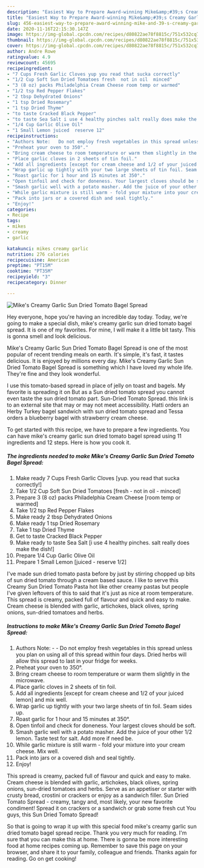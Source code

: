 ```yaml
---
description: "Easiest Way to Prepare Award-winning Mike&amp;#39;s Creamy Garlic Sun Dried Tomato Bagel Spread"
title: "Easiest Way to Prepare Award-winning Mike&amp;#39;s Creamy Garlic Sun Dried Tomato Bagel Spread"
slug: 456-easiest-way-to-prepare-award-winning-mike-and-39-s-creamy-garlic-sun-dried-tomato-bagel-spread
date: 2020-11-16T22:15:30.147Z
image: https://img-global.cpcdn.com/recipes/d80822ae78f8815c/751x532cq70/mikes-creamy-garlic-sun-dried-tomato-bagel-spread-recipe-main-photo.jpg
thumbnail: https://img-global.cpcdn.com/recipes/d80822ae78f8815c/751x532cq70/mikes-creamy-garlic-sun-dried-tomato-bagel-spread-recipe-main-photo.jpg
cover: https://img-global.cpcdn.com/recipes/d80822ae78f8815c/751x532cq70/mikes-creamy-garlic-sun-dried-tomato-bagel-spread-recipe-main-photo.jpg
author: Andre Rowe
ratingvalue: 4.9
reviewcount: 45695
recipeingredient:
- "7 Cups Fresh Garlic Cloves yup you read that sucka correctly"
- "1/2 Cup Soft Sun Dried Tomatoes fresh  not in oil  minced"
- "3 (8 oz) packs Philadelphia Cream Cheese room temp or warmed"
- "1/2 tsp Red Pepper Flakes"
- "2 tbsp Dehydrated Onions"
- "1 tsp Dried Rosemary"
- "1 tsp Dried Thyme"
- "to taste Cracked Black Pepper"
- "to taste Sea Salt i use 4 healthy pinches salt really does make the dish"
- "1/4 Cup Garlic Olive Oil"
- "1 Small Lemon juiced  reserve 12"
recipeinstructions:
- "Authors Note:   Do not employ fresh vegetables in this spread unless you plan on using all of this spread within four days. Dried herbs will allow this spread to last in your fridge for weeks."
- "Preheat your oven to 350°."
- "Bring cream cheese to room temperature or warm them slightly in the microwave."
- "Place garlic cloves in 2 sheets of tin foil."
- "Add all ingredients [except for cream cheese and 1/2 of your juiced lemon] and mix well."
- "Wrap garlic up tightly with your two large sheets of tin foil. Seam sides up."
- "Roast garlic for 1 hour and 15 minutes at 350°."
- "Open tinfoil and check for doneness. Your largest cloves should be soft."
- "Smash garlic well with a potato masher. Add the juice of your other 1/2 lemon. Taste test for salt. Add more if need be."
- "While garlic mixture is still warm - fold your mixture into your cream cheese. Mix well."
- "Pack into jars or a covered dish and seal tightly."
- "Enjoy!"
categories:
- Recipe
tags:
- mikes
- creamy
- garlic

katakunci: mikes creamy garlic 
nutrition: 276 calories
recipecuisine: American
preptime: "PT15M"
cooktime: "PT35M"
recipeyield: "3"
recipecategory: Dinner

---
```



![Mike&#39;s Creamy Garlic Sun Dried Tomato Bagel Spread](https://img-global.cpcdn.com/recipes/d80822ae78f8815c/751x532cq70/mikes-creamy-garlic-sun-dried-tomato-bagel-spread-recipe-main-photo.jpg)

Hey everyone, hope you're having an incredible day today. Today, we're going to make a special dish, mike&#39;s creamy garlic sun dried tomato bagel spread. It is one of my favorites. For mine, I will make it a little bit tasty. This is gonna smell and look delicious.

Mike&#39;s Creamy Garlic Sun Dried Tomato Bagel Spread is one of the most popular of recent trending meals on earth. It's simple, it's fast, it tastes delicious. It is enjoyed by millions every day. Mike&#39;s Creamy Garlic Sun Dried Tomato Bagel Spread is something which I have loved my whole life. They're fine and they look wonderful.

I use this tomato-based spread in place of jelly on toast and bagels. My favorite is spreading it on But as a Sun dried tomato spread you cannot even taste the sun dried tomato part. Sun-Dried Tomato Spread. this link is to an external site that may or may not meet accessibility. Hatti orders an Herby Turkey bagel sandwich with sun dried tomato spread and Tessa orders a blueberry bagel with strawberry cream cheese.


To get started with this recipe, we have to prepare a few ingredients. You can have mike&#39;s creamy garlic sun dried tomato bagel spread using 11 ingredients and 12 steps. Here is how you cook it.

<!--inarticleads1-->

##### The ingredients needed to make Mike&#39;s Creamy Garlic Sun Dried Tomato Bagel Spread:

1. Make ready 7 Cups Fresh Garlic Cloves [yup. you read that sucka correctly!]
1. Take 1/2 Cup Soft Sun Dried Tomatoes [fresh - not in oil - minced]
1. Prepare 3 (8 oz) packs Philadelphia Cream Cheese [room temp or warmed]
1. Take 1/2 tsp Red Pepper Flakes
1. Make ready 2 tbsp Dehydrated Onions
1. Make ready 1 tsp Dried Rosemary
1. Take 1 tsp Dried Thyme
1. Get to taste Cracked Black Pepper
1. Make ready to taste Sea Salt [i use 4 healthy pinches. salt really does make the dish!]
1. Prepare 1/4 Cup Garlic Olive Oil
1. Prepare 1 Small Lemon [juiced - reserve 1/2]


I&#39;ve made sun dried tomato pasta before by just by stirring chopped up bits of sun dried tomato through a cream based sauce. I like to serve this Creamy Sun Dried Tomato Pasta hot like other creamy pastas but people I&#39;ve given leftovers of this to said that it&#39;s just as nice at room temperature. This spread is creamy, packed full of flavour and quick and easy to make. Cream cheese is blended with garlic, artichokes, black olives, spring onions, sun-dried tomatoes and herbs. 

<!--inarticleads2-->

##### Instructions to make Mike&#39;s Creamy Garlic Sun Dried Tomato Bagel Spread:

1. Authors Note:  -  - Do not employ fresh vegetables in this spread unless you plan on using all of this spread within four days. Dried herbs will allow this spread to last in your fridge for weeks.
1. Preheat your oven to 350°.
1. Bring cream cheese to room temperature or warm them slightly in the microwave.
1. Place garlic cloves in 2 sheets of tin foil.
1. Add all ingredients [except for cream cheese and 1/2 of your juiced lemon] and mix well.
1. Wrap garlic up tightly with your two large sheets of tin foil. Seam sides up.
1. Roast garlic for 1 hour and 15 minutes at 350°.
1. Open tinfoil and check for doneness. Your largest cloves should be soft.
1. Smash garlic well with a potato masher. Add the juice of your other 1/2 lemon. Taste test for salt. Add more if need be.
1. While garlic mixture is still warm - fold your mixture into your cream cheese. Mix well.
1. Pack into jars or a covered dish and seal tightly.
1. Enjoy!


This spread is creamy, packed full of flavour and quick and easy to make. Cream cheese is blended with garlic, artichokes, black olives, spring onions, sun-dried tomatoes and herbs. Serve as an appetiser or starter with crusty bread, crostini or crackers or enjoy as a sandwich filler. Sun Dried Tomato Spread - creamy, tangy and, most likely, your new favorite condiment! Spread it on crackers or a sandwich or grab some fresh cut You guys, this Sun Dried Tomato Spread! 

So that is going to wrap it up with this special food mike&#39;s creamy garlic sun dried tomato bagel spread recipe. Thank you very much for reading. I'm sure that you can make this at home. There is gonna be more interesting food at home recipes coming up. Remember to save this page on your browser, and share it to your family, colleague and friends. Thanks again for reading. Go on get cooking!
